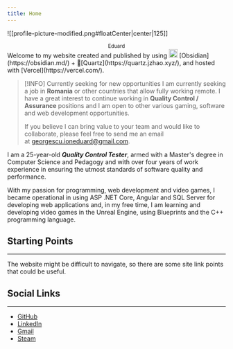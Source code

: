 ```yaml
---
title: Home
---
```

![[profile-picture-modified.png#floatCenter|center|125]]

<center><sup>Eduard</sup></center>
Welcome to my website created and published by using <img src="https://upload.wikimedia.org/wikipedia/commons/thumb/1/10/2023_Obsidian_logo.svg/2048px-2023_Obsidian_logo.svg.png" width=20px align=bottom> [Obsidian](https://obsidian.md/) + 🌱[Quartz](https://quartz.jzhao.xyz/), and hosted with [Vercel](https://vercel.com/).

> [!INFO] Currently seeking for new opportunities
> I am currently seeking a job in **Romania** or other countries that allow fully working remote.
> I have a great interest to continue working in **Quality Control / Assurance** positions and I am open to other various gaming, software and web development opportunities.
> 
> If you believe I can bring value to your team and would like to collaborate, please feel free to send me an email at [georgescu.ioneduard@gmail.com](mailto:georgescu.ioneduard@gmail.com).

I am a 25-year-old ***Quality Control Tester***, armed with a Master's degree in Computer Science and Pedagogy and with over four years of work experience in ensuring the utmost standards of software quality and performance.

With my passion for programming, web development and video games, I became operational in using ASP .NET Core, Angular and SQL Server for developing web applications and, in my free time, I am learning and developing video games in the Unreal Engine, using Blueprints and the C++ programming language.

## Starting Points
---
The website might be difficult to navigate, so there are some site link points that could be useful.


## Social Links
---
- [GitHub](https://github.com/GeorgescuEduard)
- [LinkedIn](https://www.linkedin.com/in/eduard-georgescu/)
- [Gmail](mailto:georgescu.ioneduard@gmail.com)
- [Steam](https://steamcommunity.com/profiles/76561198197029235/)